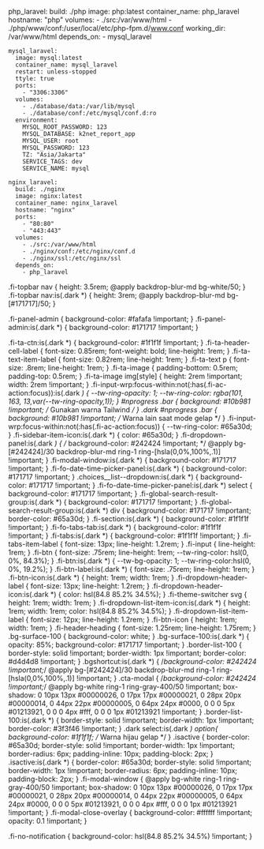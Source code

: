 
php_laravel:
    build: ./php
    image: php:latest
    container_name: php_laravel
    hostname: "php"
    volumes:
      - ./src:/var/www/html
      - ./php/www/conf:/user/local/etc/php-fpm.d/www.conf
    working_dir: /var/www/html
    depends_on:
      - mysql_laravel
    
    mysql_laravel:
      image: mysql:latest
      container_name: mysql_laravel
      restart: unless-stopped
      ttyle: true
      ports:
        - "3306:3306"
      volumes:
        - ./database/data:/var/lib/mysql
        - ./database/conf:/etc/mysql/conf.d:ro
      environment:
        MYSQL_ROOT_PASSWORD: 123
        MYSQL_DATABASE: k2net_report_app
        MYSQL_USER: root
        MYSQL_PASSWORD: 123
        TZ: "Asia/Jakarta"
        SERVICE_TAGS: dev
        SERVICE_NAME: mysql

    nginx_laravel:
      build: ./nginx
      image: nginx:latest
      container_name: nginx_laravel
      hostname: "nginx"
      ports:
        - "80:80"
        - "443:443"
      volumes:
        - ./src:/var/www/html
        - ./nginx/conf:/etc/nginx/conf.d
        - ./nginx/ssl:/etc/nginx/ssl
      depends_on:
        - php_laravel









.fi-topbar nav {
    height: 3.5rem;
    @apply backdrop-blur-md bg-white/50;
}
.fi-topbar nav:is(.dark *) {
    height: 3rem;
    @apply backdrop-blur-md bg-[#171717]/50;
}

.fi-panel-admin {
    background-color: #fafafa !important;
}
.fi-panel-admin:is(.dark *) {
    background-color: #171717 !important;
}

.fi-ta-ctn:is(.dark *) {
    background-color: #1f1f1f !important;
}
.fi-ta-header-cell-label {
    font-size: 0.85rem;
    font-weight: bold;
    line-height: 1rem;
}
.fi-ta-text-item-label {
    font-size: 0.82rem;
    line-height: 1rem;
}
.fi-ta-text p {
    font-size: .8rem;
    line-height: 1rem;
}
.fi-ta-image {
    padding-bottom: 0.5rem;
    padding-top: 0.5rem;
}
.fi-ta-image img[style] {
    height: 2rem !important;
    width: 2rem !important;
}
.fi-input-wrp:focus-within:not(:has(.fi-ac-action:focus)):is(.dark *) {
    --tw-ring-opacity: 1;
    --tw-ring-color: rgba(101, 163, 13,var(--tw-ring-opacity,1));
}
#nprogress .bar {
    background: #10b981 !important; /* Gunakan warna Tailwind */
}
.dark #nprogress .bar {
    background: #10b981 !important; /* Warna lain saat mode gelap */
}
.fi-input-wrp:focus-within:not(:has(.fi-ac-action:focus)) {
    --tw-ring-color: #65a30d;
}
.fi-sidebar-item-icon:is(.dark *) {
    color: #65a30d;
}
.fi-dropdown-panel:is(.dark *) {
    /* background-color: #242424 !important; */ 
    @apply bg-[#242424]/30 backdrop-blur-md ring-1 ring-[hsla(0,0%,100%,.1)] !important;
}
.fi-modal-window:is(.dark *) {
    background-color: #171717 !important;
}
.fi-fo-date-time-picker-panel:is(.dark *) {
    background-color: #171717 !important;
}
.choices__list--dropdown:is(.dark *) {
    background-color: #171717 !important;
}
.fi-fo-date-time-picker-panel:is(.dark *) select {
    background-color: #171717 !important;
}
.fi-global-search-result-group:is(.dark *) {
    background-color: #171717 !important;
}
.fi-global-search-result-group:is(.dark *) div {
    background-color: #171717 !important;
    border-color: #65a30d;
}
.fi-section:is(.dark *) {
    background-color: #1f1f1f !important;
}
.fi-fo-tabs-tab:is(.dark *) {
    background-color: #1f1f1f !important;
}
.fi-tabs:is(.dark *) {
    background-color: #1f1f1f !important;
}
.fi-tabs-item-label {
    font-size: 13px;
    line-height: 1.2rem;
}
.fi-input {
    line-height: 1rem;
}
.fi-btn {
    font-size: .75rem;
    line-height: 1rem;
    --tw-ring-color: hsl(0, 0%, 84.3%);
}
.fi-btn:is(.dark *) {
    --tw-bg-opacity: 1;
    --tw-ring-color:hsl(0, 0%, 19.2%);
}
.fi-btn-label:is(.dark *) {
    font-size: .75rem;
    line-height: 1rem;
}
.fi-btn-icon:is(.dark *) {
    height: 1rem;
    width: 1rem;
}
.fi-dropdown-header-label {
    font-size: 13px;
    line-height: 1.2rem;
}
.fi-dropdown-header-icon:is(.dark *) {
    color: hsl(84.8 85.2% 34.5%);
}
.fi-theme-switcher svg {
    height: 1rem;
    width: 1rem;
}
.fi-dropdown-list-item-icon:is(.dark *) {
    height: 1rem;
    width: 1rem;
    color: hsl(84.8 85.2% 34.5%);
}
.fi-dropdown-list-item-label {
    font-size: 12px;
    line-height: 1.2rem;
}
.fi-btn-icon {
    height: 1rem;
    width: 1rem;
}
.fi-header-heading {
    font-size: 1.25rem;
    line-height: 1.75rem;
}
.bg-surface-100 {
    background-color: white;
}
.bg-surface-100:is(.dark *) {
    opacity: 85%;
    background-color: #171717 !important;
}
.border-list-100 {
    border-style: solid !important;
    border-width: 1px !important;
    border-color: #d4d4d8 !important;
}
.bgshortcut:is(.dark *) {
    /*background-color: #242424 !important;*/
    @apply bg-[#242424]/30 backdrop-blur-md ring-1 ring-[hsla(0,0%,100%,.1)] !important;
}
.cta-modal {
    /*background-color: #242424 !important;*/
    @apply bg-white ring-1 ring-gray-400/50 !important;
    box-shadow: 0 10px 13px #00000026, 0 17px 17px #00000021, 0 28px 20px #00000014, 0 44px 22px #00000005, 0 64px 24px #0000, 0 0 0 5px #01213921, 0 0 0 4px #fff, 0 0 0 1px #01213921 !important;
}
.border-list-100:is(.dark *) {
    border-style: solid !important;
    border-width: 1px !important;
    border-color: #3f3f46 !important;
}
.dark select:is(.dark *) option{
    background-color: #1f1f1f; /* Warna hijau gelap */
}
.isactive {
    border-color: #65a30d;
    border-style: solid !important;
    border-width: 1px !important;
    border-radius: 6px;
    padding-inline: 10px;
    padding-block: 2px;
}
.isactive:is(.dark *) {
    border-color: #65a30d;
    border-style: solid !important;
    border-width: 1px !important;
    border-radius: 6px;
    padding-inline: 10px;
    padding-block: 2px;
}
.fi-modal-window {
    @apply bg-white ring-1 ring-gray-400/50 !important;
    box-shadow: 0 10px 13px #00000026, 0 17px 17px #00000021, 0 28px 20px #00000014, 0 44px 22px #00000005, 0 64px 24px #0000, 0 0 0 5px #01213921, 0 0 0 4px #fff, 0 0 0 1px #01213921 !important;
}
.fi-modal-close-overlay {
    background-color: #ffffff !important;
    opacity: 0.1 !important;
}

.fi-no-notification {
    background-color: hsl(84.8 85.2% 34.5%) !important;
}